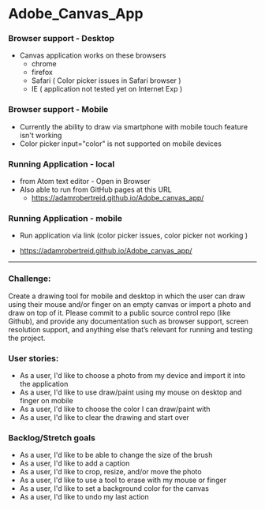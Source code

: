 # Adobe_Canvas_App

### Browser support - Desktop
* Canvas application works on these browsers
  - chrome
  - firefox
  - Safari ( Color picker issues in Safari browser )
  - IE ( application not tested yet on Internet Exp )

### Browser support - Mobile
* Currently the ability to draw via smartphone with mobile touch feature isn't working
* Color picker input="color" is not supported on mobile devices

### Running Application - local
* from Atom text editor - Open in Browser
* Also able to run from GitHub pages at this URL
  - https://adamrobertreid.github.io/Adobe_canvas_app/

### Running Application - mobile
* Run application via link (color picker issues, color picker not working )
 - https://adamrobertreid.github.io/Adobe_canvas_app/

-------------------------------------------------------------------------------

### Challenge:
Create a drawing tool for mobile and desktop in which the user can draw using their mouse and/or finger on an empty canvas or import a photo and draw on top of it. Please commit to a public source control repo (like Github), and provide any documentation such as browser support, screen resolution support, and anything else that’s relevant for running and testing the project.


### User stories:
* As a user, I'd like to choose a photo from my device and import it into the application
* As a user, I'd like to use draw/paint using my mouse on desktop and finger on mobile
* As a user, I'd like to choose the color I can draw/paint with
* As a user, I'd like to clear the drawing and start over


### Backlog/Stretch goals
* As a user, I'd like to be able to change the size of the brush
* As a user, I'd like to add a caption
* As a user, I'd like to crop, resize, and/or move the photo
* As a user, I'd like to use a tool to erase with my mouse or finger
* As a user, I'd like to set a background color for the canvas
* As a user, I'd like to undo my last action
